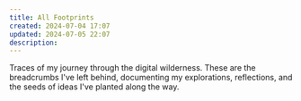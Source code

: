 ```yaml
---
title: All Footprints
created: 2024-07-04 17:07
updated: 2024-07-05 22:07
description: 
---
```

Traces of my journey through the digital wilderness. These are the breadcrumbs I've left behind, documenting my explorations, reflections, and the seeds of ideas I've planted along the way.